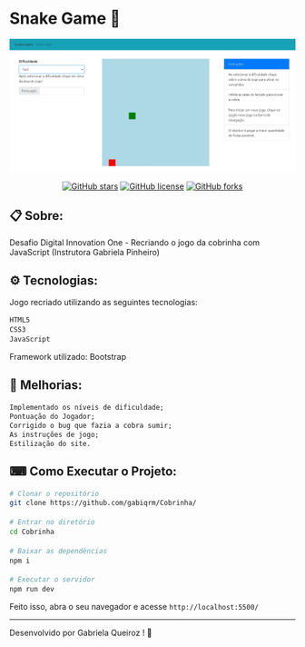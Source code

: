 # Snake Game 🐍

<p align="center">
   <img src="public/image/logo.jpg" alt="SnakeGame"/>
</p>

<div align="center">

[![GitHub stars](https://img.shields.io/github/stars/gabiqrm/Cobrinha)](https://github.com/gabiqrm/Cobrinha)<space> <space>[![GitHub license](https://img.shields.io/github/license/gabiqrm/Cobrinha)](https://github.com/gabiqrm/Cobrinha/blob/master/LICENSE)<space> <space>[![GitHub forks](https://img.shields.io/github/forks/gabiqrm/Cobrinha)](https://github.com/gabiqrm/Cobrinha/)

</div>

## 📋 Sobre:

Desafio Digital Innovation One - Recriando o jogo da cobrinha com JavaScript (Instrutora Gabriela Pinheiro)

## ⚙️ Tecnologias:

Jogo recriado utilizando as seguintes tecnologias:

```bash
HTML5
CSS3
JavaScript
```

Framework utilizado: Bootstrap

## 🔧 Melhorias:

```
Implementado os níveis de dificuldade;
Pontuação do Jogador;
Corrigido o bug que fazia a cobra sumir;
As instruções de jogo;
Estilização do site.
```
## ⌨ Como Executar o Projeto:

```bash
# Clonar o repositório
git clone https://github.com/gabiqrm/Cobrinha/

# Entrar no diretório
cd Cobrinha

# Baixar as dependências
npm i

# Executar o servidor
npm run dev
```

Feito isso, abra o seu navegador e acesse `http://localhost:5500/`

---


Desenvolvido por Gabriela Queiroz ! 💜
